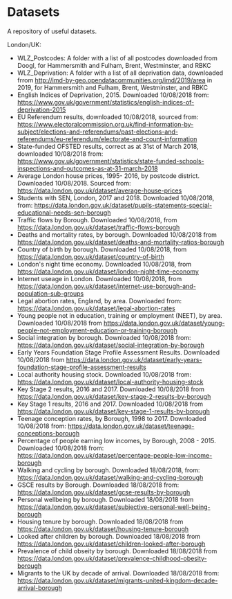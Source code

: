 # Datasets  

A repository of useful datasets.

London/UK:

- WLZ_Postcodes: A folder with a list of all postcodes downloaded from Doogl, for Hammersmith and Fulham, Brent, Westminster, and RBKC
- WLZ_Deprivation: A folder with a list of all deprivation data, downloaded frrom http://imd-by-geo.opendatacommunities.org/imd/2019/area in 2019, for Hammersmith and Fulham, Brent, Westminster, and RBKC
- English Indices of Deprivation, 2015. Downloaded 10/08/2018 from: https://www.gov.uk/government/statistics/english-indices-of-deprivation-2015
- EU Referendum results, downloaded 10/08/2018, sourced from: https://www.electoralcommission.org.uk/find-information-by-subject/elections-and-referendums/past-elections-and-referendums/eu-referendum/electorate-and-count-information
- State-funded OFSTED results, correct as at 31st of March 2018, downloaded 10/08/2018 from: https://www.gov.uk/government/statistics/state-funded-schools-inspections-and-outcomes-as-at-31-march-2018
- Average London house prices, 1995- 2016, by postcode district. Downloaded 10/08/2018. Sourced from: https://data.london.gov.uk/dataset/average-house-prices
- Students with SEN, London, 2017 and 2018. Downloaded 10/08/2018, from: https://data.london.gov.uk/dataset/pupils-statements-special-educational-needs-sen-borough
- Traffic flows by Borough. Downloaded 10/08/2018, from https://data.london.gov.uk/dataset/traffic-flows-borough
- Deaths and mortality rates, by borough. Downloaded 10/08/2018 from https://data.london.gov.uk/dataset/deaths-and-mortality-ratios-borough
- Country of birth by borough. Downloaded 10/08/2018, from https://data.london.gov.uk/dataset/country-of-birth
- London's night time economy. Downloaded 10/08/2018, from https://data.london.gov.uk/dataset/london-night-time-economy
- Internet useage in London. Downloaded 10/08/2018, from https://data.london.gov.uk/dataset/internet-use-borough-and-population-sub-groups
- Legal abortion rates, England, by area. Downloaded from: https://data.london.gov.uk/dataset/legal-abortion-rates
- Young people not in education, training or employment (NEET), by area. Downloaded 10/08/2018 from https://data.london.gov.uk/dataset/young-people-not-employment-education-or-training-borough
- Social integration by borough. Downloaded 10/08/2018 from: https://data.london.gov.uk/dataset/social-integration-by-borough
- Early Years Foundation Stage Profile Assessment Results. Downloaded 10/08/2018 from https://data.london.gov.uk/dataset/early-years-foundation-stage-profile-assessment-results
- Local authority housing stock. Downloaded 10/08/2018 from: https://data.london.gov.uk/dataset/local-authority-housing-stock
- Key Stage 2 results, 2016 and 2017. Downloaded 10/08/2018 from https://data.london.gov.uk/dataset/key-stage-2-results-by-borough
- Key Stage 1 results, 2016 and 2017. Downloaded 10/08/2018 from https://data.london.gov.uk/dataset/key-stage-1-results-by-borough
- Teenage conception rates, by Borough, 1998 to 2017. Downloaded 10/08/2018 from: https://data.london.gov.uk/dataset/teenage-conceptions-borough
- Percentage of people earning low incomes, by Borough, 2008 - 2015. Downloaded 10/08/2018 from: https://data.london.gov.uk/dataset/percentage-people-low-income-borough
- Walking and cycling by borough. Downloaded 18/08/2018, from: https://data.london.gov.uk/dataset/walking-and-cycling-borough
- GSCE results by Borough. Downloaded 18/08/2018 from: https://data.london.gov.uk/dataset/gcse-results-by-borough
- Personal wellbeing by borough. Downloaded 18/08/2018 from https://data.london.gov.uk/dataset/subjective-personal-well-being-borough
- Housing tenure by borough. Downloaded 18/08/2018 from https://data.london.gov.uk/dataset/housing-tenure-borough
- Looked after children by borough. Downloaded 18/08/2018 from https://data.london.gov.uk/dataset/children-looked-after-borough
- Prevalence of child obseity by borough. Downloaded 18/08/2018 from https://data.london.gov.uk/dataset/prevalence-childhood-obesity-borough
- Migrants to the UK by decade of arrival. Downloaded 18/08/2018 from: https://data.london.gov.uk/dataset/migrants-united-kingdom-decade-arrival-borough

